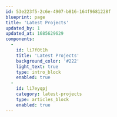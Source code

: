```yaml
---
id: 53e223f5-2c6e-4907-b816-164f9681228f
blueprint: page
title: 'Latest Projects'
updated_by: 1
updated_at: 1685629629
components:
  -
    id: li7f0t1h
    title: 'Latest Projects'
    background_color: '#222'
    light_text: true
    type: intro_block
    enabled: true
  -
    id: li7eyqpj
    category: latest-projects
    type: articles_block
    enabled: true
---
```

